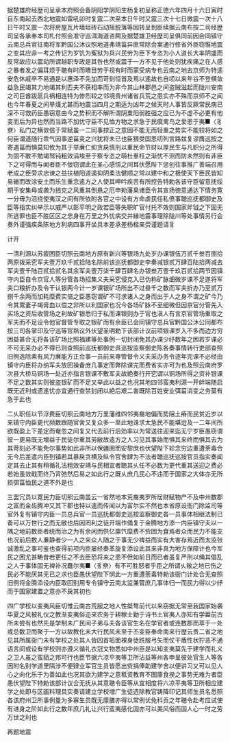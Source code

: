 <!-- { "loadSidebar": true } -->
据楚雄府经歴司呈承本府照会备阴阳学阴阳生杨复初呈称正徳六年四月十六日寅时自东南起去西北地震如雷吼卯时复震二次至本日午时又震三次十七日微震一次十八日午时又震一次将房屋瓦片墙垣砖石动摇脱落等因转呈到臣续据云南布按二司经歴司呈各承奉本司札付照会准守巡洱海道咨闗及据楚雄卫经歴司呈俱同前因会同镇守云南总兵官征南将军黔国公沐议照地道弗靖菑异匪常除会案通行修省外臣窃惟地震之变其应非一考之传记为岁饥为寃狱为兵兴民劳为臣下专恣为小人道长大率阴盛而反常故应以震动所谓越职专政是其咎也然或震于一方不见于他处则犹疾痛之在人感之暴者发之偏耳烦于聴有时而瞶目劳于视有时而蒙受病专也云南之地去京师为特逺安危休戚卒不易通是以惠泽不先加而苛刻恒首及焉以逺故也自顷以来年谷不登横敛益急民竭其力地竭其利匹夫不获相率而为非今其山林郡邑之间盗贼滋起而陇川安南之司巨酋跋扈兵祸相连特为惨烈较之邻境贵州诸省兵荒之患实亦不殊而京师不之闻也今年春夏之间旱熯尤甚而地震当四月之期适为凶年之候天时人事皆反厥常民病已深不可救药臣愚窃意由今之势积而不解所谓阴乗阳弱胜强之应已为不虚不必更有他变而后为异也然而当路不加忧守臣不见恤方物之求急于民瘼禽鸟之爱恩于夷■〈豸尞〉私门之横敛倍于常赋虽一二同事捄正之意固不能无而轻重之势实不能较将如之何臣谓道随行乖气因事逆菑变之兴犹将未已也臣猥受国恩叨列言路兹复谬膺巡按之寄遇菑而惧莫知攸为其于举亷仁抑贪戾慎刑以重民命节财以厚民生与凡职分之所得为固不敢不勉竭驽钝粗效涓埃至于察专恣之萌杜羣枉之渐忧不测而防未然则有非臣下之可得而与闻者臣不佞窃谓此在圣心感悟之间耳伏愿陛下惩创往事推广善端召用老成之臣旁求忠谏之益扶植阳道遏抑阴柔法健顺之常以建中和之极使天下臣民皆知易辙而改涂安土而乐生重念逺方之人使其呻吟疾苦有所控告特勅各该守臣留意抚绥期于安集毋或袭为掊克之风重其倒悬之厄申勑藩臬诸臣令其宣扬徳意通达下情务寛一分毋为沮挠使夷汉之间有所依附各官之中设有方命虐民任私偾事聴巡抚都御史及臣等指实纠举示以威严以彰平明之政若臣等失职旷官付托不效则国家斧钺之下固无所逃罪也臣不胜区区之忠身在万里之外忧病交并縁地震事理除陇川等处事情另行会奏外谨强疾条陈地方利病四事开坐具本差承差杨楷亲赍谨题请豸

计开

一清利源以苏疲困臣切照云南地方原有新兴等银场九处岁办课银伍万贰千叁百捌拾两原拨采穵军夫壹万玖千贰拾陆名除前该巡抚都御史李奏减银贰万肆百陆拾两减去军夫壹千陆百贰拾贰名其余军夫壹万柒千肆百肆名办银叁万壹千玖百贰拾两节因镇守内臣自令京官人等分管各场招集义夫采穵侵克入已伪称矿脉细微岁课不足遂将军夫口粮折办及令干认银两今计一岁课银矿场所出不过叄千之数而军夫折办乃至贰万捌千余两而加耗糜费实倍之臣愚窃谓矿不可求诸人之身而出于人之身不谓之矿今乃令其鬻妻子竭膏血以偿之非所以利国家也况今各场矿脉不至细微但因京官分管先入买场之资后收管场之利故矿银悉归于私而课银则办于官也滇人有言京官管场重取之军夫而不足设令他官督管专取之银矿而有余臣已会同镇守总兵官黔国公沐公同都布按三司各掌印及守巡等官熟议外伏望圣明勅下该部计议前项银课岁入不多而边方穷困益甚合无将各该矿场比照福建等处事例一切封闭免其办课少纾数年之困若岁课必不可无采办必不得已则查照前巡抚都御史呉巡按监察御史陈各奏事情转行吏部查照旧例选除素有风力亷能方正佥事一员前来専管督令义夫采办务令逐年完课不必经由镇守内臣将办纳军夫放回操备庻几事定而弊除课完而费省实亦可为也及照云南府罗次县大桥马铜场一处近亦指言银课不敷军夫故絶奏行开穵谓以铜场所得之资补银课不足之数其实则彼盗银矿而不足又举此以益之也况其地四邻蛮夷利源一开衅端随启既无近利或遗逺忧亦宜通行查禁封闭以絶后艰二害既除百姓安业弭菑消变之务莫有急于此也

二乆职任以节浮费臣切照云南地方万里藩维四邻夷裔地偏而势阻土瘠而民贫近岁以来镇守内臣更代频数跟随官舍又复众多一至此地诛求太急民不能堪迨及一二年间所欲既盈上下差定而奄忽之间复又代去前行后効率以为常送往迎来迄无宁岁臣愚窃谓彼一更易既无増益于民徒尔重其劳敝故逺方之人习见其事始而惧其来终而惧其去为其苛刻必不能免尔事势如此非所以保疆圉而安黎庶也伏望陛下轸念穷边重遭荼毒合无今后差遣内臣到镇若其暴戾贪横及纵令官舍肆为不法者聴巡抚巡按官员指实奏闻定其去止其有稍循礼法粗效安靖与民相宜者聴其乆任不必数为更代重其送迎之费必若始虽敛戢而终乃背弛然后易之如此行之既乆庶几民心不违而于国家之大体亦无所损弭菑恤民之道不外是也

三罢冗员以寛民力臣切照云南虽云一省然地本荒裔夷罗所居财赋物产不及中州数郡之富而金齿腾冲又其下郡也特以逺而传闻以为富尔实不然也本省原设衙门除监司等官外复有镇守内臣一员总兵官一员巡抚都御史巡按监察御史各一员事体相继法制已备可以万世行之而无敝也后因罔利之徒开端作俑复于金腾地方添一内臣镇守夫以一隅之地前数臣者统而治之为有余闲而供亿廪饩糜费不赀固为食焉者众而民力不能支也况前后数人亷静者少一人之来众人随之于事无少禆益而实有大害存焉近而太监张诚激乱之事可鉴也查得前项内臣屡经奏革旋复添设此其来非真为地方保障计也今军民之困尤甚畴昔若更任之不去臣恐将来之患不但如前日而已者虽复严刑以绳其倡乱之人于事体固无裨补况蠢尔夷■〈豸尞〉有不可胜怒者乎臣之所谓乆敝之地已伤之民必不能厌其无已之求也臣愚伏望陛下悯此一方重遭荼毒特勑该衙门计处合无查照旧例将金腾添设内臣取回别用专令镇守云南太监兼管庶几事体归一而民力得以少纾而于国家建置之意亦不戾其初也

四广学校以变夷风臣切惟云南古荒服之地人性桀骜前代以来窃据无常至我国家始袭华夏之风被礼仪之教渐变夷俗迩来农务于耕稼士勤于诗书土官夷人亦知有学葢前古所未尝有也然先是学制未广民间子弟与夫各该官生名在学官者或连数郡而萃于一处或总数卫而聚于一方以故教化未大行民风未至于丕变臣奉命南来行歴云贵二省之地见其所属衙门未有学校之处其人皆囚首垢面裸身徒跣服弓矢而仗干盾性状狞恶不通语言间或设有学校则亦遵义循礼衣冠文物悉如中州臣是以知变夷莫先于建学而礼义之卫人虽之蛮貊之邦可行也臣节据六凉平夷等卫所沾益等州各申呈彼处官生人等各因附名别学道里隔涉不便肄业军官生员皆愿出赀捐俸助建学舍以便讲习又可以见人心之向化乐于为善如此也况其欲为建学之意秪资教育不图廪食揆之事势无难为者臣愚伏望陛下特勅该部计议合无抚从其意聴令臣等从宜相度将六凉平夷等卫所相应建学之处即与区画料理具实奏请建立学校増广生徒选除教官铸降印记其师生员名悉照各该府州卫所事例量为多寡生员既无廪膳亦得以常例优免科贡之年聴令赴考应试使有进身之阶如此行之数年庶几礼让兴行蛮夷感化固亦可以美风俗而固人心一时之劳万世之利也

再题地震

